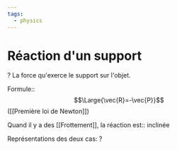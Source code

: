 ```yaml
---
tags:
  - physics
---
```

# Réaction d'un support
?
La force qu'exerce le support sur l'objet.
<!--SR:!2023-12-06,89,210-->

Formule::$$\Large{\vec{R}=-\vec{P}}$$ ([[Première loi de Newton]])
<!--SR:!2023-11-22,120,250-->

Quand il y a des [[Frottement]], la réaction est:: inclinée
<!--SR:!2023-09-28,25,190-->

Représentations des deux cas:
?